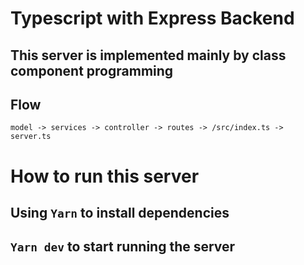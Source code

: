 # Typescript with Express Backend
## This server is implemented mainly by class component programming

## Flow
`model -> services -> controller -> routes -> /src/index.ts -> server.ts`

# How to run this server
## Using `Yarn` to install dependencies
## `Yarn dev` to start running the server
